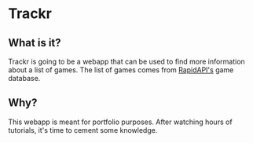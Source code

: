 # Trackr

## What is it?
Trackr is going to be a webapp that can be used to find more information about a list of games. The list of games comes from [RapidAPI's](https://rapidapi.com/accujazz/api/rawg-video-games-database) game database.

## Why?
This webapp is meant for portfolio purposes. After watching hours of tutorials, it's time to cement some knowledge.
